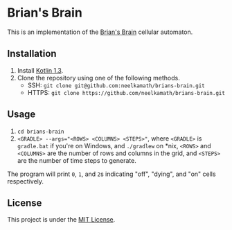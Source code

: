 # Brian's Brain

This is an implementation of the [Brian's Brain](https://en.wikipedia.org/wiki/Brian%27s_Brain) cellular automaton.

## Installation

1. Install [Kotlin 1.3](https://kotlinlang.org/docs/tutorials/command-line.html#downloading-the-compiler).
1. Clone the repository using one of the following methods.
    - SSH: `git clone git@github.com:neelkamath/brians-brain.git`
    - HTTPS: `git clone https://github.com/neelkamath/brians-brain.git`

## Usage

1. `cd brians-brain`
1. `<GRADLE> --args="<ROWS> <COLUMNS> <STEPS>"`, where `<GRADLE>` is `gradle.bat` if you're on Windows, and `./gradlew` on *nix, `<ROWS>` and `<COLUMNS>` are the number of rows and columns in the grid, and `<STEPS>` are the number of time steps to generate.

The program will print `0`, `1`, and `2`s indicating "off", "dying", and "on" cells respectively.

## License

This project is under the [MIT License](LICENSE).